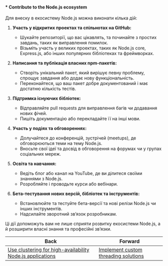 #### * Contribute to the Node.js ecosystem

Для внеску в екосистему Node.js можна виконати кілька дій:

1. **Участь у відкритих проектах та спільнотах на GitHub:**
   - Шукайте репозиторії, що вас цікавлять, та починайте з простих завдань, таких як виправлення помилок.
   - Візьміть участь у великих проектах, таких як Node.js core, Express.js, або інших популярних бібліотеках та фреймворках.

2. **Написання та публікація власних npm-пакетів:**
   - Створіть унікальний пакет, який вирішує певну проблему, спрощує завдання або додає нову функціональність.
   - Переконайтеся, що ваш пакет добре документований і має достатню кількість тестів.

3. **Підтримка існуючих бібліотек:**
   - Відправляйте pull requests для виправлення багів чи додавання нових фічей.
   - Пишіть документацію або перекладайте її на інші мови.

4. **Участь у подіях та обговореннях:**
   - Долучайтеся до конференцій, зустрічей (meetups), де обговорюються теми на тему Node.js.
   - Вносьте свої ідеї та досвід в обговорення на форумах чи у групах соціальних мереж.

5. **Освіта та навчання:**
   - Ведіть блог або канал на YouTube, де ви ділитеся своїми знаннями з Node.js.
   - Розробляйте і проводьте курси або вебінари.

6. **Бета-тестування нових версій, бібліотек та інструментів:**
   - Встановлюйте та тестуйте бета-версії та нові релізи Node.js чи інших інструментів.
   - Надсилайте зворотний зв’язок розробникам.

Ці дії допоможуть вам не лише сприяти розвитку екосистеми Node.js, а й розширити власні знання та професійні зв’язки.

| Back | Forward |
|---|---|
| [Use clustering for high-availability Node.js applications](/ua/senior/nodejs/use-clustering-for-highavailability-nodejs-applications.md)  | [Implement custom threading solutions](/ua/senior/nodejs/implement-custom-threading-solutions.md) |